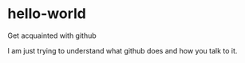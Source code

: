 # hello-world
Get acquainted with github

I am just trying to understand what github does and how you talk to it.

